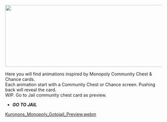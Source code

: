 <p align="center">
<img width="1000" height="200" src="https://user-images.githubusercontent.com/110337784/201546506-f81dd3c3-cdcc-4c2c-8051-c991774d5b8e.jpg">
</p>

Here you will find animations inspired by Monopoly Community Chest & Chance cards.<BR>
Each animation start with a Community Chest or Chance screen. Pushing back will reveal the card.<BR>
WIP. Go to Jail community chest card as preview.<BR>

- ___GO TO JAIL___
  
[Kuronons_Monopoly_Gotojail_Preview.webm](https://user-images.githubusercontent.com/110337784/201546489-a041784e-61c5-46bc-a1f4-399ff77b5826.webm)
  
<BR>
